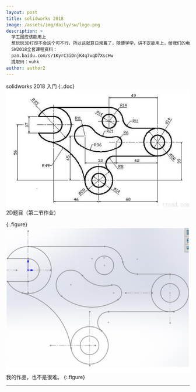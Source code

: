 ```yaml
---
layout: post
title: solidworks 2018 
image: /assets/img/daily/sw/logo.png
description: >
  学工图应该能用上
  想玩玩3D打印不会这个可不行，所以这就算日常篇了，随便学学，讲不定能用上，给我们的电设作品包装包装。（教程与作业来自：管家课堂）
  SW2018全套课程资料：
  pan.baidu.com/s/1KyrC3iDnjK4q7vqD7XscHw 
  提取码：vuhk 
author: author2
---
```


solidworks 2018 入门
{:.doc}
![y](/assets/img/daily/sw/2.jpg)
2D题目（第二节作业）

{:.figure}
![m](/assets/img/daily/sw/1.jpg)
我的作品，也不是很难。
{:.figure}


--------

